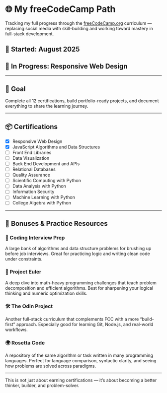 # 🌐 My freeCodeCamp Path

Tracking my full progress through the [freeCodeCamp.org](https://www.freecodecamp.org/) curriculum — replacing social media with skill-building and working toward mastery in full-stack development.

## 📅 Started: August 2025
## 🔄 In Progress: Responsive Web Design

---

## 🎯 Goal
Complete all 12 certifications, build portfolio-ready projects, and document everything to share the learning journey.

---

## 📦 Certifications

- [x] Responsive Web Design
- [x] JavaScript Algorithms and Data Structures
- [ ] Front End Libraries
- [ ] Data Visualization
- [ ] Back End Development and APIs
- [ ] Relational Databases
- [ ] Quality Assurance
- [ ] Scientific Computing with Python
- [ ] Data Analysis with Python
- [ ] Information Security
- [ ] Machine Learning with Python
- [ ] College Algebra with Python

---

## 🎁 Bonuses & Practice Resources

### 🧠 Coding Interview Prep
A large bank of algorithms and data structure problems for brushing up before job interviews. Great for practicing logic and writing clean code under constraints.

### 🧮 Project Euler
A deep dive into math-heavy programming challenges that teach problem decomposition and efficient algorithms. Best for sharpening your logical thinking and numeric optimization skills.

### 🛠️ The Odin Project
Another full-stack curriculum that complements FCC with a more “build-first” approach. Especially good for learning Git, Node.js, and real-world workflows.

### 🌍 Rosetta Code
A repository of the same algorithm or task written in many programming languages. Perfect for language comparison, syntactic clarity, and seeing how problems are solved across paradigms.

---

This is not just about earning certifications — it’s about becoming a better thinker, builder, and problem-solver.
